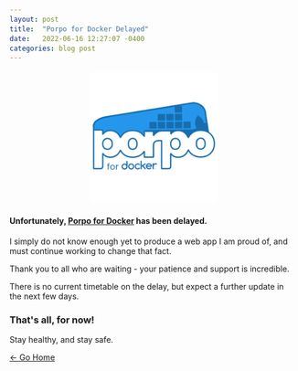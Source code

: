 ```yaml
---
layout: post
title:  "Porpo for Docker Delayed"
date:   2022-06-16 12:27:07 -0400
categories: blog post
---
```

<div id="smrcorn" style="text-align:center; margin: auto;">
    <img src="/src/porpo-docker.png" style="padding: .2em; max-width: 45%">
</div>

#### Unfortunately, [Porpo for Docker](/portfolio/) has been delayed.

I simply do not know enough yet to produce a web app I am proud of, and must continue working to change that fact.

Thank you to all who are waiting - your patience and support is incredible.

There is no current timetable on the delay, but expect a further update in the next few days.

### That's all, for now!

Stay healthy, and stay safe.

[&larr; Go Home](/)